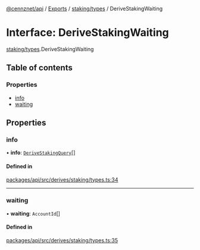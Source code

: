 [@cennznet/api](../README.md) / [Exports](../modules.md) / [staking/types](../modules/staking_types.md) / DeriveStakingWaiting

# Interface: DeriveStakingWaiting

[staking/types](../modules/staking_types.md).DeriveStakingWaiting

## Table of contents

### Properties

- [info](staking_types.derivestakingwaiting.md#info)
- [waiting](staking_types.derivestakingwaiting.md#waiting)

## Properties

### info

• **info**: [`DeriveStakingQuery`](staking_types.derivestakingquery.md)[]

#### Defined in

[packages/api/src/derives/staking/types.ts:34](https://github.com/cennznet/api.js/blob/cd8c2b0/packages/api/src/derives/staking/types.ts#L34)

___

### waiting

• **waiting**: `AccountId`[]

#### Defined in

[packages/api/src/derives/staking/types.ts:35](https://github.com/cennznet/api.js/blob/cd8c2b0/packages/api/src/derives/staking/types.ts#L35)
